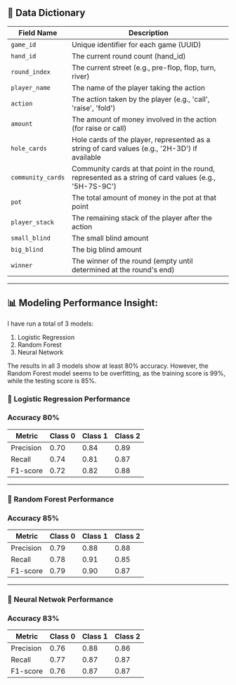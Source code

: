 ## 📘 Data Dictionary


| **Field Name**         | **Description**                                                                                                                                           |
|------------------------|-----------------------------------------------------------------------------------------------------------------------------------------------------------|
| `game_id`              | Unique identifier for each game (UUID)                                                                                                                     |
| `hand_id`              | The current round count (hand_id)                                                                                                                          |
| `round_index`          | The current street (e.g., pre-flop, flop, turn, river)                                                                                                     |
| `player_name`          | The name of the player taking the action                                                                                                                   |
| `action`               | The action taken by the player (e.g., 'call', 'raise', 'fold')                                                                                           |
| `amount`               | The amount of money involved in the action (for raise or call)                                                                                             |
| `hole_cards`           | Hole cards of the player, represented as a string of card values (e.g., '2H-3D') if available                                                            |
| `community_cards`      | Community cards at that point in the round, represented as a string of card values (e.g., '5H-7S-9C')                                                    |
| `pot`                  | The total amount of money in the pot at that point                                                                                                         |
| `player_stack`         | The remaining stack of the player after the action                                                                                                        |
| `small_blind`          | The small blind amount                                                                                                                                    |
| `big_blind`            | The big blind amount                                                                                                                                      |
| `winner`               | The winner of the round (empty until determined at the round's end)                                                                                      |

--------------------------------------------------------------------------------------------------------------------------------------------------------------

## 📊 Modeling Performance Insight:

I have run a total of 3 models:

1. Logistic Regression
2. Random Forest
3. Neural Network

The results in all 3 models show at least 80% accuracy. However, the Random Forest model seems to be overfitting, as the training score is 99%, while the testing score is 85%.


### 📍 Logistic Regression Performance
### Accuracy **80%**

| Metric     | Class 0 | Class 1 | Class 2 |
|-------------|---------|---------|---------|
| Precision   | 0.70    | 0.84    | 0.89    |
| Recall      | 0.74    | 0.81    | 0.87    |
| F1-score    | 0.72    | 0.82    | 0.88    |
      
---
### 📍 Random Forest Performance
### Accuracy **85%**

| Metric     | Class 0 | Class 1 | Class 2 |
|-------------|---------|---------|---------|
| Precision   | 0.79    | 0.88    | 0.88    |
| Recall      | 0.78    | 0.91    | 0.85    |
| F1-score    | 0.79    | 0.90    | 0.87    |

---
### 📍 Neural Netwok Performance
### Accuracy **83%**
| Metric     | Class 0 | Class 1 | Class 2 |
|-------------|---------|---------|---------|
| Precision   | 0.76    | 0.88    | 0.86    |
| Recall      | 0.77    | 0.87    | 0.87    |
| F1-score    | 0.76    | 0.87    | 0.87    |

